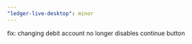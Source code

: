 ```yaml
---
"ledger-live-desktop": minor
---
```


fix: changing debit account no longer disables continue button
